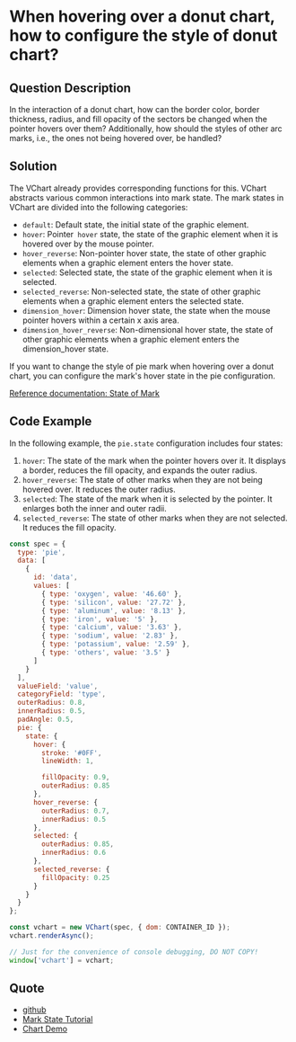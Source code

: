 # When hovering over a donut chart, how to configure the style of donut chart?

## Question Description

In the interaction of a donut chart, how can the border color, border thickness, radius, and fill opacity of the sectors be changed when the pointer hovers over them?
Additionally, how should the styles of other arc marks, i.e., the ones not being hovered over, be handled?

## Solution

The VChart already provides corresponding functions for this. VChart abstracts various common interactions into mark state. The mark states in VChart are divided into the following categories:

- `default`: Default state, the initial state of the graphic element.
- `hover`: Pointer` hover` state, the state of the graphic element when it is hovered over by the mouse pointer.
- `hover_reverse`: Non-pointer hover state, the state of other graphic elements when a graphic element enters the hover state.
- `selected`: Selected state, the state of the graphic element when it is selected.
- `selected_reverse`: Non-selected state, the state of other graphic elements when a graphic element enters the selected state.
- `dimension_hover`: Dimension hover state, the state when the mouse pointer hovers within a certain x axis area.
- `dimension_hover_reverse`: Non-dimensional hover state, the state of other graphic elements when a graphic element enters the dimension_hover state.

If you want to change the style of pie mark when hovering over a donut chart, you can configure the mark's hover state in the pie configuration.

[Reference documentation: State of Mark](https://visactor.io/vchart/guide/tutorial_docs/Chart_Concepts/Series/Mark)

## Code Example

In the following example, the `pie.state` configuration includes four states:

1. `hover`: The state of the mark when the pointer hovers over it. It displays a border, reduces the fill opacity, and expands the outer radius.
2. `hover_reverse`: The state of other marks when they are not being hovered over. It reduces the outer radius.
3. `selected`: The state of the mark when it is selected by the pointer. It enlarges both the inner and outer radii.
4. `selected_reverse`: The state of other marks when they are not selected. It reduces the fill opacity.

```javascript livedemo
const spec = {
  type: 'pie',
  data: [
    {
      id: 'data',
      values: [
        { type: 'oxygen', value: '46.60' },
        { type: 'silicon', value: '27.72' },
        { type: 'aluminum', value: '8.13' },
        { type: 'iron', value: '5' },
        { type: 'calcium', value: '3.63' },
        { type: 'sodium', value: '2.83' },
        { type: 'potassium', value: '2.59' },
        { type: 'others', value: '3.5' }
      ]
    }
  ],
  valueField: 'value',
  categoryField: 'type',
  outerRadius: 0.8,
  innerRadius: 0.5,
  padAngle: 0.5,
  pie: {
    state: {
      hover: {
        stroke: '#0FF',
        lineWidth: 1,

        fillOpacity: 0.9,
        outerRadius: 0.85
      },
      hover_reverse: {
        outerRadius: 0.7,
        innerRadius: 0.5
      },
      selected: {
        outerRadius: 0.85,
        innerRadius: 0.6
      },
      selected_reverse: {
        fillOpacity: 0.25
      }
    }
  }
};

const vchart = new VChart(spec, { dom: CONTAINER_ID });
vchart.renderAsync();

// Just for the convenience of console debugging, DO NOT COPY!
window['vchart'] = vchart;
```

## Quote

- [github](https://github.com/VisActor/VChart)
- [Mark State Tutorial](https://visactor.io/vchart/guide/tutorial_docs/Chart_Concepts/Series/Mark)
- [Chart Demo](https://visactor.io/vchart/demo/pie-chart/ring?keyword=pieChart)
